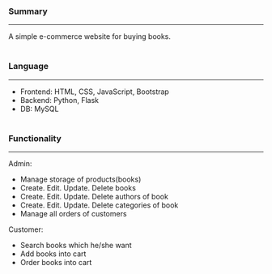 
### Summary
------
  A simple e-commerce website for buying books.
<br></br>

### Language
------
- Frontend: HTML, CSS, JavaScript, Bootstrap
- Backend: Python, Flask
- DB: MySQL
<br></br>
### Functionality
------
Admin:
 - Manage storage of products(books)
 - Create. Edit. Update. Delete books
 - Create. Edit. Update. Delete authors of book
 - Create. Edit. Update. Delete categories of book
 - Manage all orders of customers

Customer:
 - Search books which he/she want
 - Add books into cart
 - Order books into cart